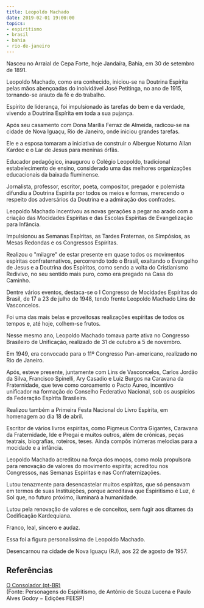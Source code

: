 ```yaml
---
title: Leopoldo Machado
date: 2019-02-01 19:00:00
topics: 
- espiritismo
- brasil
- bahia
- rio-de-janeiro
---
```


Nasceu no Arraial de Cepa Forte, hoje Jandaíra, Bahia, em 30 de setembro de 1891.

Leopoldo Machado, como era conhecido, iniciou-se na Doutrina Espírita pelas mãos abençoadas do inolvidável José Petitinga, no ano de 1915, tornando-se arauto da fé e do trabalho.

Espírito de liderança, foi impulsionado às tarefas do bem e da verdade, vivendo a Doutrina Espírita em toda a sua pujança.

Após seu casamento com Dona Marília Ferraz de Almeida, radicou-se na cidade de Nova Iguaçu, Rio de Janeiro, onde iniciou grandes tarefas.

Ele e a esposa tomaram a iniciativa de construir o Albergue Noturno Allan Kardec e o Lar de Jesus para meninas órfãs.

Educador pedagógico, inaugurou o Colégio Leopoldo, tradicional estabelecimento de ensino, considerado uma das melhores organizações educacionais da baixada fluminense.

Jornalista, professor, escritor, poeta, compositor, pregador e polemista difundiu a Doutrina Espírita por todos os meios e formas, merecendo o respeito dos adversários da Doutrina e a admiração dos confrades.

Leopoldo Machado incentivou as novas gerações a pegar no arado com a criação das Mocidades Espíritas e das Escolas Espíritas de Evangelização para Infância.

Impulsionou as Semanas Espíritas, as Tardes Fraternas, os Simpósios, as Mesas Redondas e os Congressos Espíritas.

Realizou o "milagre" de estar presente em quase todos os movimentos espíritas confraternativos, percorrendo todo o Brasil, exaltando o Evangelho de Jesus e a Doutrina dos Espíritos, como sendo a volta do Cristianismo Redivivo, no seu sentido mais puro, como era pregado na Casa do Caminho.

Dentre vários eventos, destaca-se o I Congresso de Mocidades Espíritas do Brasil, de 17 a 23 de julho de 1948, tendo frente Leopoldo Machado Lins de Vasconcelos.

Foi uma das mais belas e proveitosas realizações espíritas de todos os tempos e, até hoje, colhem-se frutos.

Nesse mesmo ano, Leopoldo Machado tomava parte ativa no Congresso Brasileiro de Unificação, realizado de 31 de outubro a 5 de novembro.

Em 1949, era convocado para o 11º Congresso Pan-americano, realizado no Rio de Janeiro.

Após, esteve presente, juntamente com Lins de Vasconcelos, Carlos Jordão da Silva, Francisco Spinelli, Ary Casadio e Luiz Burgos na Caravana da Fraternidade, que teve como coroamento o Pacto Áureo, incentivo unificador na formação do Conselho Federativo Nacional, sob os auspícios da Federação Espírita Brasileira.

Realizou também a Primeira Festa Nacional do Livro Espírita, em homenagem ao dia 18 de abril.

Escritor de vários livros espíritas, como Pigmeus Contra Gigantes, Caravana da Fraternidade, Ide e Pregai e muitos outros, além de crônicas, peças teatrais, biografias, roteiros, teses. Ainda compôs inúmeras melodias para a mocidade e a infância.

Leopoldo Machado acreditou na força dos moços, como mola propulsora para renovação de valores do movimento espírita; acreditou nos Congressos, nas Semanas Espíritas e nas Confraternizações.

Lutou tenazmente para desencastelar muitos espíritas, que só pensavam em termos de suas Instituições, porque acreditava que Espiritismo é Luz, é Sol que, no futuro próximo, iluminará a humanidade.

Lutou pela renovação de valores e de conceitos, sem fugir aos ditames da Codificação Kardequiana.

Franco, leal, sincero e audaz.

Essa foi a figura personalíssima de Leopoldo Machado.

Desencarnou na cidade de Nova Iguaçu (RJ), aos 22 de agosto de 1957.



## Referências
[O Consolador (pt-BR)](http://www.oconsolador.com.br/linkfixo/biografias/leopoldomachado.html)  
(Fonte: Personagens do Espiritismo, de Antônio de Souza Lucena e Paulo Alves Godoy − Edições FEESP)




